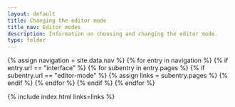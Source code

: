 ```yaml
---
layout: default
title: Changing the editor mode
title_nav: Editor modes
description: Information on choosing and changing the editor mode.
type: folder
---
```


{% assign navigation = site.data.nav %}
{% for entry in navigation %}
  {% if entry.url == "interface" %}
    {% for subentry in entry.pages %}
      {% if subentry.url == "editor-mode" %}
        {% assign links = subentry.pages %}
      {% endif %}
    {% endfor %}
  {% endif %}
{% endfor %}

{% include index.html links=links %}
